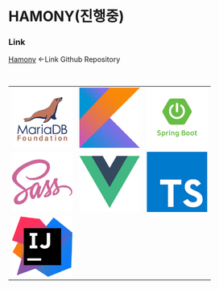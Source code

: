 # HAMONY(진행중)


### Link
[Hamony](https://github.com/yoosc89/hamony) <-Link Github Repository<br/>


<br>

<table>
   <tr>
      <td><img src="../../Resource/Logo/mariadb.jpg" width=120 height=120></td>
      <td><img src="../../Resource/Logo/kotlin.jpg" width=120 height=120></td>
      <td><img src="../../Resource/Logo/springboot.jpg" width=120 height=120></td>
   </tr>
   <tr>
      <td><img src="../../Resource/Logo/sass.jpg" width=120 height=120></td>
      <td><img src="../../Resource/Logo/vue.jpg" width=120 height=120></td>
      <td><img src="../../Resource/Logo/typescript.jpg" width=120 height=120></td>
   </tr>
   <tr>
      <td><img src="../../Resource/Logo/intelij.jpg" width=120 height=120></td>
   </tr>
</table>